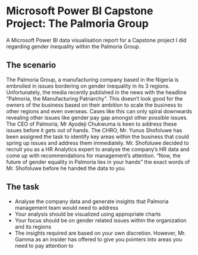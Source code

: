 # Microsoft Power BI Capstone Project: The Palmoria Group
A Microsoft Power BI data visualisation report for a Capstone project I did regarding gender inequality within the Palmoria Group.

## The scenario
The Palmoria Group, a manufacturing company based in the Nigeria is embroiled in issues bordering on gender inequality in its 3 regions.
Unfortunately, the media recently published in the news with the headline “Palmoria, the Manufacturing Patriarchy”.
This doesn’t look good for the owners of the business based on their ambition to scale the business to other regions and even overseas.
Cases like this can only spiral downwards revealing other issues like gender pay gap amongst other possible issues.
The CEO of Palmoria, Mr Ayodeji Chukwuma is keen to address these issues before it gets out of hands.
The CHRO, Mr. Yunus Shofoluwe has been assigned the task to identify key areas within the business that could spring up issues and address them immediately.
Mr. Shofoluwe decided to recruit you as a HR Analytics expert to analyse the company’s HR data and come up with recommendations for management’s attention.
“Now, the future of gender equality in Palmoria lies in your hands” the exact words of Mr. Shofoluwe before he handed the data to you

## The task
- Analyse the company data and generate insights that Palmoria management team would need to address
- Your analysis should be visualized using appropriate charts
- Your focus should be on gender related issues within the organization and its regions
- The insights required are based on your own discretion. However, Mr. Gamma as an insider has offered to give you pointers into areas you need to pay attention to
